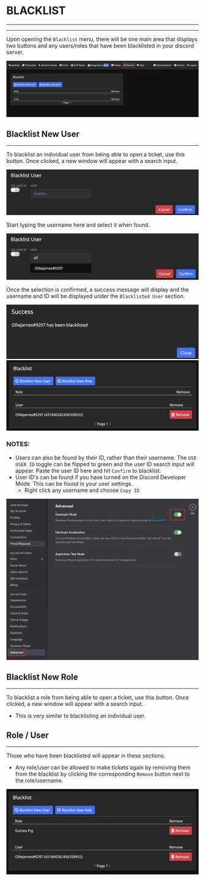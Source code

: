 # BLACKLIST

---

---

Upon opening the `Blacklist` menu, there will be one main area that displays two buttons and any users/roles that have been blacklisted in your discord server.

![Blacklist card](../img/blacklist_card.webp)

## Blacklist New User

---

To blacklist an individual user from being able to open a ticket, use this button. Once clicked, a new window will appear with a search input.

![Blacklist user modal](../img/blacklist_user_modal.webp)

Start typing the username here and select it when found.

![Blacklist user selection](../img/blacklist_user_selection.webp)

Once the selection is confirmed, a success message will display and the username and ID will be displayed under the `Blacklisted User` section.

![Blacklist user success](../img/blacklist_user_success.webp)
![Blacklisted user example](../img/blacklist_user_card.webp)

### NOTES:

- Users can also be found by their ID, rather than their username. The `USE USER ID` toggle can be flipped to green and the user ID search input will appear. Paste the user ID here and hit `Confirm` to blacklist.
- User ID's can be found if you have turned on the Discord Developer Mode. This can be found in your user settings.
  - Right click any username and choose `Copy ID`

![Discord developer mode](../img/developer_mode.webp)

## Blacklist New Role

---

To blacklist a role from being able to open a ticket, use this button. Once clicked, a new window will appear with a search input.

- This is very similar to blacklisting an individual user.

## Role / User

---

Those who have been blacklisted will appear in these sections.

- Any role/user can be allowed to make tickets again by removing them from the blacklist by clicking the corresponding `Remove` button next to the role/username.

![Blacklisted role example](../img/blacklist_role_card.webp)
